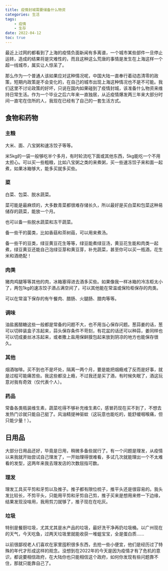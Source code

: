 ```yaml
---
title: 疫情封城需要储备什么物资
categories: 生活
tags: 
    - 疫情
    - 生存
date: 2022-04-12
toc: true
---
```


最近上过网的都看到了上海的疫情负面新闻有多离谱，一个城市某些部件一旦停止运转，造成的结果将是灾难性的，而且这种这么荒唐的事情是发生在上海这样一个超一线城市，属实让人惊呆了。

那么作为一个普通人该如果应对这种情况呢，中国大陆一直奉行着动态清零的政策，短期内政策是不会变化的，在自己的城市出现上海这种情况也不是不可能。我们这里不讨论政策的好坏，只说在国内如果碰到了疫情封城，该准备什么物资来维持日常生活。作为一个毕业之后六年来一直独居，从近疫情爆发两三年来大部分时间一直宅在住所的人，我现在已经有了自己的一套生活方式。

## 食物和药物

### 主粮  

大米、面、八宝粥和速冻饺子等等。

米5kg的一袋一般够吃半个多月，有时轮流吃下面或其他东西，5kg能吃一个不用太担心。可以买一些粗粮，比如八宝粥之类的来煮粥，买一些速冻饺子来和面一起煮，如果冰箱够大，能多买就多买些。

### 菜

白菜、包菜、脱水蔬菜。

菜可能是最麻烦的，大多数青菜都很难存储长久，所以最好是买白菜和包菜这种易储存的蔬菜，能放一个月。

也可以备一些脱水蔬菜和冻干蔬菜。

备一些干的菌类，比如香菇和茶树菇，可以用来煮汤。

备一些干的豆类，绿豆黄豆花生等等，绿豆能煮绿豆汤，黄豆花生能和肉类一起煮，绿豆黄豆还能自己泡绿豆芽和黄豆芽，补充蔬菜，甚至你可以买一瓶酒，花生米和酒绝配！

### 肉类

猪肉鸡腿等等其他的肉，冰箱塞得进去酒多买些。如果像我一样冰箱的冷冻柜太小了，两包1kg的速冻饺子酒占满空间了，可以其他能在常温或保险柜保存的肉类。

可以在常温下保存的有午餐肉、腊肠、火腿肠、腊肉等等。

### 调味

油盐酱醋糖这些一般都是常备的问题不大，也不用当心保存问题。葱蒜姜的话，葱可以切碎装盒子冻起来，蒜头保存条件不苛刻，有花盆的话还可以种蒜，姜同样也可以切成姜丝冰冻起来，或者撒上盐用保鲜膜包起来放到阴凉的地方也能保存很久。

### 其他
烟酒咖啡。买不到也不是坏处，隔离一两个月，要是能把烟瘾戒了反而是好事，就是过程可能痛苦些。我这些都没上瘾，不过我还是买了酒，有时候失眠了，酒这玩意对我有奇效（仅代表个人）。

### 药品

常备各类瓶装维生素，蔬菜吃得不够补充维生素C，感冒药现在买不到了，不想去发热门诊就只能自己挺了。风油精提神驱蚊（这玩意也能吃的，能舒缓咽喉痛，但只能少量！）。

## 日用品

大部分日用品还好，毕竟是日用，稍微多备些就行了。有一个问题是理发，从疫情以来我就开始尝试自己理发了，一开始理得很难看，多试几次就能理出一个不太难看的发型，这两年来我去理发店的次数屈指可数。

### 理发

理发工具买平剪和牙剪以及推子。推子都有限位梳子，推平头还是很容易的。我头发比较长，不剪平头，只能用平剪和牙剪自己剪，推子买来是想用来修一下边缘，结果发现没啥用，我用剪刀就够了，推子现在在吃灰。

### 垃圾

特别是餐厨垃圾，尤其尤其是水产品的垃圾，最好洗干净再扔垃圾桶。以广州现在的天气，今天吃鱼，过两天垃圾里就能收获一堆蛆宝宝，全是蛋白质......


以前很鄙视老人们喜欢在家里囤积很多东西，去抢一些小便宜，他们是经历过了特殊的年代才形成这样的观念。没想到在2022年的今天是因为疫情才有了危机的意识，都说要相信政府，在大陆你也只能相信这个政府，如何你发现有些问题靠不住，那就只能靠自己了。

